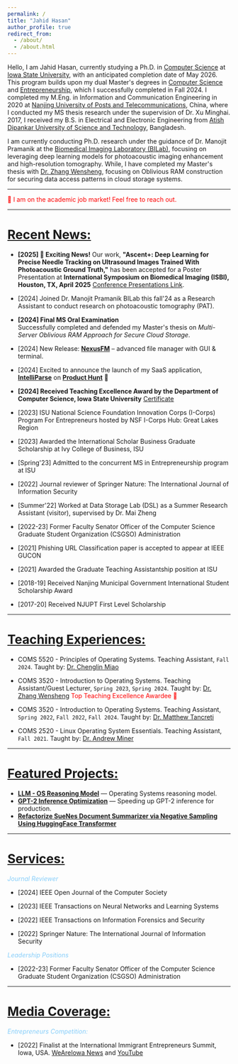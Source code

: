 ```yaml
---
permalink: /
title: "Jahid Hasan"
author_profile: true
redirect_from: 
  - /about/
  - /about.html
---
```


Hello, I am Jahid Hasan, currently studying a Ph.D. in [Computer Science](https://www.cs.iastate.edu/) at [Iowa State University](https://www.iastate.edu/), with an anticipated completion date of May 2026. This program builds upon my dual Master's degrees in [Computer Science](https://www.cs.iastate.edu/) and [Entrepreneurship](https://www.ivybusiness.iastate.edu/academics/graduate-programs/master-of-entrepreneurship/), which I successfully completed in Fall 2024. I completed my M.Eng. in Information and Communication Engineering in 2020 at [Nanjing University of Posts and Telecommunications](https://www.njupt.edu.cn/), China, where I conducted my MS thesis research under the supervision of Dr. Xu Minghai. 2017, I received my B.S. in Electrical and Electronic Engineering from [Atish Dipankar University of Science and Technology](https://www.adust.edu.bd/), Bangladesh.

I am currently conducting Ph.D. research under the guidance of Dr. Manojit Pramanik at the [Biomedical Imaging Laboratory (BILab)](https://www.bilab2012.com/home), focusing on leveraging deep learning models for photoacoustic imaging enhancement and high-resolution tomography. While, I have completed my Master's thesis with [Dr. Zhang Wensheng](https://www.cs.iastate.edu/wzhang), focusing on Oblivious RAM construction for securing data access patterns in cloud storage systems.

---

<span style="color:red"> 💼 I am on the academic job market! Feel free to reach out.</span>

---

<ins>Recent News:</ins>
======
- **[2025] 📢 Exciting News!** 
Our work, __"Ascent+: Deep Learning for Precise Needle Tracking on Ultrasound Images Trained With Photoacoustic Ground Truth,"__ has been accepted for a Poster Presentation at __International Symposium on Biomedical Imaging (ISBI), Houston, TX, April 2025__ [Conference Presentations Link](https://www.bilab2012.com/publications).

- [2024] Joined Dr. Manojit Pramanik BILab this fall'24 as a Research Assistant to conduct research on photoacoustic tomography (PAT).

- **[2024] Final MS Oral Examination**  
Successfully completed and defended my Master's thesis on *Multi-Server Oblivious RAM Approach for Secure Cloud Storage*.

- [2024] New Release: __[NexusFM](https://pypi.org/project/nexusfm/)__ – advanced file manager with GUI & terminal.

- [2024] Excited to announce the launch of my SaaS application, __[IntelliParse](https://intelliparse.vercel.app/)__ on __[Product Hunt](https://www.producthunt.com/posts/intelliparse)__ 🎊

- __[2024] Received Teaching Excellence Award by the Department of Computer Science, Iowa State University__ [Certificate](https://www.parchment.com/u/award/02f11f572a088ec890d9dc1d5bc0c1ac)

- [2023] ISU National Science Foundation Innovation Corps (I-Corps) Program For Entrepreneurs hosted by NSF I-Corps Hub: Great Lakes Region

- [2023] Awarded the International Scholar Business Graduate Scholarship at Ivy College of Business, ISU

- [Spring'23] Admitted to the concurrent MS in Entrepreneurship program at ISU

- [2022] Journal reviewer of Springer Nature: The International Journal of Information Security

- [Summer'22] Worked at Data Storage Lab (DSL) as a Summer Research Assistant (visitor), supervised by Dr. Mai Zheng

- [2022-23] Former Faculty Senator Officer of the Computer Science Graduate Student Organization (CSGSO) Administration 

- [2021] Phishing URL Classification paper is accepted to appear at IEEE GUCON

- [2021] Awarded the Graduate Teaching Assistantship position at ISU

- [2018-19] Received Nanjing Municipal Government International Student Scholarship Award

- [2017-20] Received NJUPT First Level Scholarship

---

<ins>Teaching Experiences:</ins>
======

- COMS 5520 - Principles of Operating Systems. Teaching Assistant, `Fall 2024`. Taught by: [Dr. Chenglin Miao](https://www.cs.iastate.edu/people/chenglin-miao)

- COMS 3520 - Introduction to Operating Systems. Teaching Assistant/Guest Lecturer, `Spring 2023`, `Spring 2024`. Taught by: [Dr. Zhang Wensheng](https://www.cs.iastate.edu/wzhang) <span style="color:red">Top Teaching Excellence Awardee 🎊</span>

- COMS 3520 - Introduction to Operating Systems. Teaching Assistant, `Spring 2022`, `Fall 2022`, `Fall 2024`. Taught by: [Dr. Matthew Tancreti](https://faculty.sites.iastate.edu/tancreti/)

- COMS 2520 - Linux Operating System Essentials. Teaching Assistant, `Fall 2021`. Taught by: [Dr. Andrew Miner](https://www.cs.iastate.edu/asminer)

---

<ins>Featured Projects:</ins>
======

- [**LLM - OS Reasoning Model**](https://huggingface.co/jahidhasan/os-reasoning-model) — Operating Systems reasoning model.
- [**GPT-2 Inference Optimization**](https://github.com/jahidhasanlinix/gpt-2_inference_optimization) — Speeding up GPT-2 inference for production.
- [**Refactorize SueNes Document Summarizer via Negative Sampling Using HuggingFace Transformer**](https://github.com/jahidhasanlinix/RefactorizeSueNes)


---

<ins>Services:</ins>
======

<span style="color:lightskyblue"> _Journal Reviewer_ </span>

- [2024] IEEE Open Journal of the Computer Society

- [2023] IEEE Transactions on Neural Networks and Learning Systems

- [2022] IEEE Transactions on Information Forensics and Security

- [2022] Springer Nature: The International Journal of Information Security


<span style="color:lightskyblue"> _Leadership Positions_ </span>

- [2022-23] Former Faculty Senator Officer of the Computer Science Graduate Student Organization (CSGSO) Administration

---

<ins>Media Coverage:</ins>
======

<span style="color:lightskyblue"> _Entrepreneurs Competition:_ </span>

- [2022] Finalist at the International Immigrant Entrepreneurs Summit, Iowa, USA. [WeAreIowa News](https://www.weareiowa.com/article/news/local/entrepreneurs-summit-education-immigrant-business-owners-iowa-des-moines/524-8c350764-4e40-41bd-80e5-2a9f114804aa) and [YouTube](https://www.youtube.com/watch?v=cAgYhMkLVyk)




<!-- This is the front page of a website that is powered by the [Academic Pages template](https://github.com/academicpages/academicpages.github.io) and hosted on GitHub pages. [GitHub pages](https://pages.github.com) is a free service in which websites are built and hosted from code and data stored in a GitHub repository, automatically updating when a new commit is made to the respository. This template was forked from the [Minimal Mistakes Jekyll Theme](https://mmistakes.github.io/minimal-mistakes/) created by Michael Rose, and then extended to support the kinds of content that academics have: publications, talks, teaching, a portfolio, blog posts, and a dynamically-generated CV. You can fork [this repository](https://github.com/academicpages/academicpages.github.io) right now, modify the configuration and markdown files, add your own PDFs and other content, and have your own site for free, with no ads! An older version of this template powers my own personal website at [stuartgeiger.com](http://stuartgeiger.com), which uses [this Github repository](https://github.com/staeiou/staeiou.github.io).

A data-driven personal website
======
Like many other Jekyll-based GitHub Pages templates, Academic Pages makes you separate the website's content from its form. The content & metadata of your website are in structured markdown files, while various other files constitute the theme, specifying how to transform that content & metadata into HTML pages. You keep these various markdown (.md), YAML (.yml), HTML, and CSS files in a public GitHub repository. Each time you commit and push an update to the repository, the [GitHub pages](https://pages.github.com/) service creates static HTML pages based on these files, which are hosted on GitHub's servers free of charge.

Many of the features of dynamic content management systems (like Wordpress) can be achieved in this fashion, using a fraction of the computational resources and with far less vulnerability to hacking and DDoSing. You can also modify the theme to your heart's content without touching the content of your site. If you get to a point where you've broken something in Jekyll/HTML/CSS beyond repair, your markdown files describing your talks, publications, etc. are safe. You can rollback the changes or even delete the repository and start over -- just be sure to save the markdown files! Finally, you can also write scripts that process the structured data on the site, such as [this one](https://github.com/academicpages/academicpages.github.io/blob/master/talkmap.ipynb) that analyzes metadata in pages about talks to display [a map of every location you've given a talk](https://academicpages.github.io/talkmap.html).

Getting started
======
1. Register a GitHub account if you don't have one and confirm your e-mail (required!)
1. Fork [this repository](https://github.com/academicpages/academicpages.github.io) by clicking the "fork" button in the top right. 
1. Go to the repository's settings (rightmost item in the tabs that start with "Code", should be below "Unwatch"). Rename the repository "[your GitHub username].github.io", which will also be your website's URL.
1. Set site-wide configuration and create content & metadata (see below -- also see [this set of diffs](http://archive.is/3TPas) showing what files were changed to set up [an example site](https://getorg-testacct.github.io) for a user with the username "getorg-testacct")
1. Upload any files (like PDFs, .zip files, etc.) to the files/ directory. They will appear at https://[your GitHub username].github.io/files/example.pdf.  
1. Check status by going to the repository settings, in the "GitHub pages" section

Site-wide configuration
------
The main configuration file for the site is in the base directory in [_config.yml](https://github.com/academicpages/academicpages.github.io/blob/master/_config.yml), which defines the content in the sidebars and other site-wide features. You will need to replace the default variables with ones about yourself and your site's github repository. The configuration file for the top menu is in [_data/navigation.yml](https://github.com/academicpages/academicpages.github.io/blob/master/_data/navigation.yml). For example, if you don't have a portfolio or blog posts, you can remove those items from that navigation.yml file to remove them from the header. 

Create content & metadata
------
For site content, there is one markdown file for each type of content, which are stored in directories like _publications, _talks, _posts, _teaching, or _pages. For example, each talk is a markdown file in the [_talks directory](https://github.com/academicpages/academicpages.github.io/tree/master/_talks). At the top of each markdown file is structured data in YAML about the talk, which the theme will parse to do lots of cool stuff. The same structured data about a talk is used to generate the list of talks on the [Talks page](https://academicpages.github.io/talks), each [individual page](https://academicpages.github.io/talks/2012-03-01-talk-1) for specific talks, the talks section for the [CV page](https://academicpages.github.io/cv), and the [map of places you've given a talk](https://academicpages.github.io/talkmap.html) (if you run this [python file](https://github.com/academicpages/academicpages.github.io/blob/master/talkmap.py) or [Jupyter notebook](https://github.com/academicpages/academicpages.github.io/blob/master/talkmap.ipynb), which creates the HTML for the map based on the contents of the _talks directory).

**Markdown generator**

I have also created [a set of Jupyter notebooks](https://github.com/academicpages/academicpages.github.io/tree/master/markdown_generator
) that converts a CSV containing structured data about talks or presentations into individual markdown files that will be properly formatted for the Academic Pages template. The sample CSVs in that directory are the ones I used to create my own personal website at stuartgeiger.com. My usual workflow is that I keep a spreadsheet of my publications and talks, then run the code in these notebooks to generate the markdown files, then commit and push them to the GitHub repository.

How to edit your site's GitHub repository
------
Many people use a git client to create files on their local computer and then push them to GitHub's servers. If you are not familiar with git, you can directly edit these configuration and markdown files directly in the github.com interface. Navigate to a file (like [this one](https://github.com/academicpages/academicpages.github.io/blob/master/_talks/2012-03-01-talk-1.md) and click the pencil icon in the top right of the content preview (to the right of the "Raw | Blame | History" buttons). You can delete a file by clicking the trashcan icon to the right of the pencil icon. You can also create new files or upload files by navigating to a directory and clicking the "Create new file" or "Upload files" buttons. 

Example: editing a markdown file for a talk
![Editing a markdown file for a talk](/images/editing-talk.png)

For more info
------
More info about configuring Academic Pages can be found in [the guide](https://academicpages.github.io/markdown/). The [guides for the Minimal Mistakes theme](https://mmistakes.github.io/minimal-mistakes/docs/configuration/) (which this theme was forked from) might also be helpful. -->
